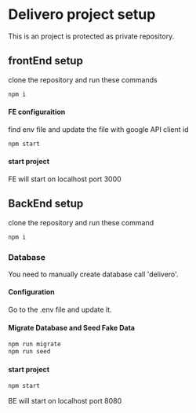 
# Delivero project setup

This is an project is protected as private repository.

## frontEnd setup
clone the repository and run these commands
```sh
npm i
```

#### FE configuraition 
find env file and update the file with google API client id 
```sh
npm start
```

#### start project
FE will start on localhost port 3000


## BackEnd setup
clone the repository and run these command
```sh
npm i 
```
### Database
You need to manually create database call 'delivero'.

#### Configuration
Go to the .env file and update it.

#### Migrate Database and Seed Fake Data
```sh
npm run migrate
npm run seed 
```

#### start project
```sh
npm start 
```

BE will start on localhost port 8080

